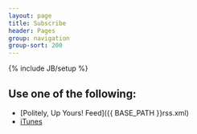 ```yaml
---
layout: page
title: Subscribe
header: Pages
group: navigation
group-sort: 200
---
```

{% include JB/setup %}

## Use one of the following:

- [Politely, Up Yours! Feed]({{ BASE_PATH }}rss.xml)
- [iTunes](https://itunes.apple.com/us/podcast/politely-up-yours/id1105912368)
